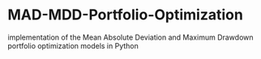 # MAD-MDD-Portfolio-Optimization
implementation of the Mean Absolute Deviation and Maximum Drawdown portfolio optimization models in Python
